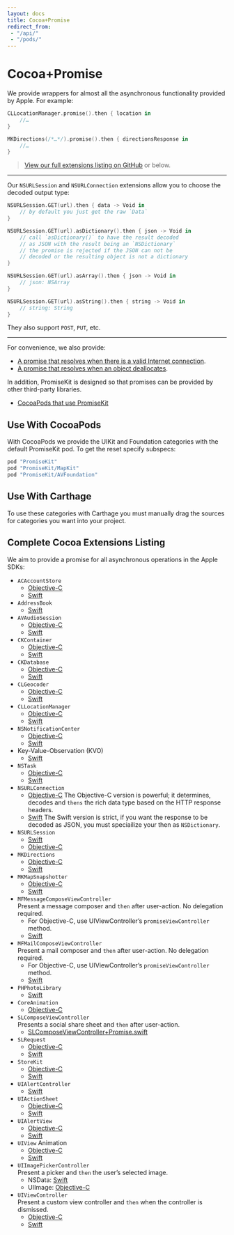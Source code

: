```yaml
---
layout: docs
title: Cocoa+Promise
redirect_from:
 - "/api/"
 - "/pods/"
---
```


# Cocoa+Promise

We provide wrappers for almost all the asynchronous functionality provided by Apple. For example:

```swift
CLLocationManager.promise().then { location in
    //…
}

MKDirections(/*…*/).promise().then { directionsResponse in
    //…
}
```

> [View our full extensions listing on GitHub](https://github.com/mxcl/PromiseKit/tree/master/Categories) or below.

---

Our `NSURLSession` and `NSURLConnection` extensions allow you to choose the decoded output type:

```swift
NSURLSession.GET(url).then { data -> Void in
    // by default you just get the raw `Data`
}

NSURLSession.GET(url).asDictionary().then { json -> Void in
    // call `asDictionary()` to have the result decoded
    // as JSON with the result being an `NSDictionary`
    // the promise is rejected if the JSON can not be
    // decoded or the resulting object is not a dictionary
}

NSURLSession.GET(url).asArray().then { json -> Void in
    // json: NSArray
}

NSURLSession.GET(url).asString().then { string -> Void in
    // string: String
}
```

They also support `POST`, `PUT`, etc.

---

For convenience, we also provide:

* [A promise that resolves when there is a valid Internet connection](https://github.com/mxcl/PromiseKit/blob/master/Categories/SystemConfiguration/SCNetworkReachability+AnyPromise.h).
* [A promise that resolves when an object deallocates](https://github.com/mxcl/PromiseKit/blob/master/Categories/Foundation/afterlife.swift).

In addition, PromiseKit is designed so that promises can be provided by other third-party libraries.

* [CocoaPods that use PromiseKit](https://cocoapods.org/?q=uses%3Apromisekit*)

## Use With CocoaPods

With CocoaPods we provide the UIKit and Foundation categories with the default
PromiseKit pod. To get the reset specify subspecs:

```ruby
pod "PromiseKit"
pod "PromiseKit/MapKit"
pod "PromiseKit/AVFoundation"
```

## Use With Carthage

To use these categories with Carthage you must manually drag the sources for categories you want into your project.

## Complete Cocoa Extensions Listing

We aim to provide a promise for all asynchronous operations in the Apple SDKs:

* `ACAccountStore`
  * [Objective-C](https://github.com/mxcl/PromiseKit/blob/master/Categories/Accounts/ACAccountStore+AnyPromise.h)
  * [Swift](https://github.com/mxcl/PromiseKit/blob/master/Categories/Accounts/ACAccountStore+Promise.swift)
* `AddressBook`
  * [Swift](https://github.com/mxcl/PromiseKit/blob/master/Categories/AddressBook/ABAddressBookRequestAccess+Promise.swift)
* `AVAudioSession`
  * [Objective-C](https://github.com/mxcl/PromiseKit/blob/master/Categories/AVFoundation/AVAudioSession+AnyPromise.h)
  * [Swift](https://github.com/mxcl/PromiseKit/blob/master/Categories/AVFoundation/AVAudioSession+Promise.swift)
* `CKContainer`
  * [Objective-C](https://github.com/mxcl/PromiseKit/blob/master/Categories/CloudKit/CKContainer+AnyPromise.h)
  * [Swift](https://github.com/mxcl/PromiseKit/blob/master/Categories/CloudKit/CKContainer+Promise.swift)
* `CKDatabase`
  * [Objective-C](https://github.com/mxcl/PromiseKit/blob/master/Categories/CloudKit/CKDatabase+AnyPromise.h)
  * [Swift](https://github.com/mxcl/PromiseKit/blob/master/Categories/CloudKit/CKDatabase+Promise.swift)
* `CLGeocoder`
  * [Objective-C](https://github.com/mxcl/PromiseKit/blob/master/Categories/CoreLocation/CLGeocoder+AnyPromise.h)
  * [Swift](https://github.com/mxcl/PromiseKit/blob/master/Categories/CoreLocation/CLGeocoder+Promise.swift)
* `CLLocationManager`
  * [Objective-C](https://github.com/mxcl/PromiseKit/blob/master/Categories/CoreLocation/CLLocationManager+AnyPromise.h)
  * [Swift](https://github.com/mxcl/PromiseKit/blob/master/Categories/CoreLocation/CLLocationManager+Promise.swift)
* `NSNotificationCenter`
  * [Objective-C](https://github.com/mxcl/PromiseKit/blob/master/Categories/Foundation/NSNotificationCenter+AnyPromise.h)
  * [Swift](https://github.com/mxcl/PromiseKit/blob/master/Categories/Foundation/NSNotificationCenter+Promise.swift)
* Key-Value-Observation (KVO)
  * [Swift](https://github.com/mxcl/PromiseKit/blob/master/Categories/Foundation/NSObject+Promise.swift)
* `NSTask`
  * [Objective-C](https://github.com/mxcl/PromiseKit/blob/master/Categories/Foundation/NSTask+AnyPromise.h)
  * [Swift](https://github.com/mxcl/PromiseKit/blob/master/Categories/Foundation/NSTask+Promise.swift)
* `NSURLConnection`
  * [Objective-C](https://github.com/mxcl/PromiseKit/blob/master/Categories/Foundation/NSURLConnection+AnyPromise.h)
    The Objective-C version is powerful; it determines, decodes and `thens` the rich data type based on the HTTP response headers.
  * [Swift](https://github.com/mxcl/PromiseKit/blob/master/Categories/Foundation/NSURLConnection+Promise.swift)
    The Swift version is strict, if you want the response to be decoded as JSON, you must speciailize your then as `NSDictionary`.
* `NSURLSession`
  * [Swift](https://github.com/mxcl/PromiseKit/blob/master/Categories/Foundation/NSURLSession+Promise.swift)
  * [Objective-C](https://github.com/mxcl/PromiseKit/blob/master/Categories/Foundation/NSURLSession+AnyPromise.m)
* `MKDirections`
  * [Objective-C](https://github.com/mxcl/PromiseKit/blob/master/Categories/MapKit/MKDirections+AnyPromise.h)
  * [Swift](https://github.com/mxcl/PromiseKit/blob/master/Categories/MapKit/MKDirections+Promise.swift)
* `MKMapSnapshotter`
  * [Objective-C](https://github.com/mxcl/PromiseKit/blob/master/Categories/MapKit/MKMapSnapshotter+AnyPromise.h)
  * [Swift](https://github.com/mxcl/PromiseKit/blob/master/Categories/MapKit/MKMapSnapshotter+Promise.swift)
* `MFMessageComposeViewController`<br>
  Present a message composer and `then` after user-action. No delegation required.
  * For Objective-C, use UIViewController’s `promiseViewController` method.
  * [Swift](https://github.com/mxcl/PromiseKit/blob/master/Categories/MessagesUI/MFMessageComposeViewController+Promise.swift)
* `MFMailComposeViewController`<br>
  Present a mail composer and `then` after user-action. No delegation required.
  * For Objective-C, use UIViewController’s `promiseViewController` method.
  * [Swift](https://github.com/mxcl/PromiseKit/blob/master/Categories/MessagesUI/MFMailComposeViewController+Promise.swift)
* `PHPhotoLibrary`
  * [Swift](https://github.com/mxcl/PromiseKit/blob/master/Categories/Photos/PHPhotoLibrary+Promise.swift)
* `CoreAnimation`
  * [Objective-C](https://github.com/mxcl/PromiseKit/blob/master/Categories/QuartzCore/CALayer+AnyPromise.h)
* `SLComposeViewController`<br>
  Presents a social share sheet and `then` after user-action.
  * [SLComposeViewController+Promise.swift](https://github.com/mxcl/PromiseKit/blob/master/Categories/Social/SLComposeViewController+Promise.swift)
* `SLRequest`
  * [Objective-C](https://github.com/mxcl/PromiseKit/blob/master/Categories/Social/SLRequest+AnyPromise.h)
  * [Swift](https://github.com/mxcl/PromiseKit/blob/master/Categories/Social/SLRequest+Promise.swift)
* `StoreKit`
  * [Objective-C](https://github.com/mxcl/PromiseKit/blob/master/Categories/StoreKit/SKRequest+AnyPromise.h)
  * [Swift](https://github.com/mxcl/PromiseKit/blob/master/Categories/StoreKit/SKRequest+Promise.swift)
* `UIAlertController`
  * [Swift](https://github.com/mxcl/PromiseKit/blob/master/Categories/UIKit/PMKAlertController.swift)
* `UIActionSheet`
  * [Objective-C](https://github.com/mxcl/PromiseKit/blob/master/Categories/UIKit/UIActionSheet+AnyPromise.h)
  * [Swift](https://github.com/mxcl/PromiseKit/blob/master/Categories/UIKit/UIActionSheet+Promise.swift)
* `UIAlertView`
  * [Objective-C](https://github.com/mxcl/PromiseKit/blob/master/Categories/UIKit/UIAlertView+AnyPromise.h)
  * [Swift](https://github.com/mxcl/PromiseKit/blob/master/Categories/UIKit/UIAlertView+Promise.swift)
* `UIView` Animation
  * [Objective-C](https://github.com/mxcl/PromiseKit/blob/master/Categories/UIKit/UIView+AnyPromise.h)
  * [Swift](https://github.com/mxcl/PromiseKit/blob/master/Categories/UIKit/UIView+Promise.swift)
* `UIImagePickerController`<br>
  Present a picker and `then` the user’s selected image.
  * NSData: [Swift](https://github.com/mxcl/PromiseKit/blob/master/Categories/AssetsLibrary/ALAssetsLibrary+Promise.swift)
  * UIImage: [Objective-C](https://github.com/mxcl/PromiseKit/blob/master/Categories/UIKit/UIViewController+AnyPromise.h)
* `UIViewController`<br>
  Present a custom view controller and `then` when the controller is dismissed.
  * [Objective-C](https://github.com/mxcl/PromiseKit/blob/master/Categories/UIKit/UIViewController+AnyPromise.h)
  * [Swift](https://github.com/mxcl/PromiseKit/blob/master/Categories/UIKit/UIViewController+Promise.swift)
